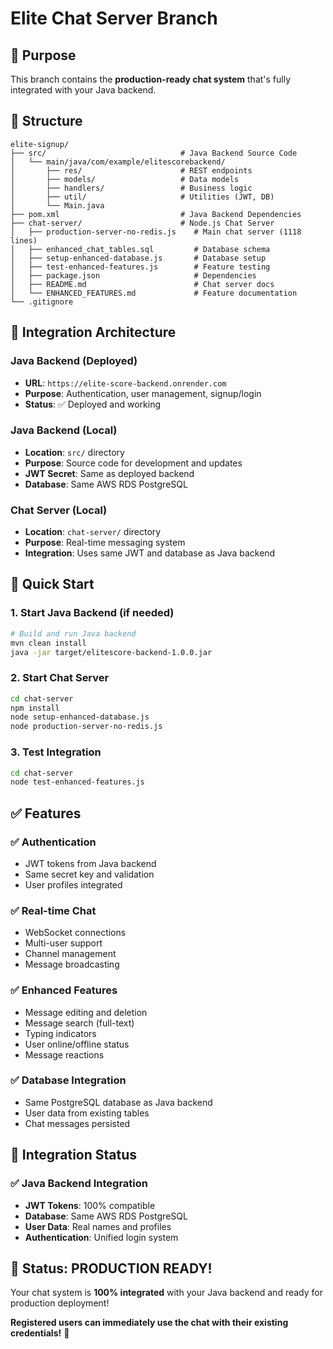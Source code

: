 # Elite Chat Server Branch

## 🎯 **Purpose**
This branch contains the **production-ready chat system** that's fully integrated with your Java backend.

## 📁 **Structure**
```
elite-signup/
├── src/                              # Java Backend Source Code
│   └── main/java/com/example/elitescorebackend/
│       ├── res/                      # REST endpoints
│       ├── models/                   # Data models
│       ├── handlers/                 # Business logic
│       ├── util/                     # Utilities (JWT, DB)
│       └── Main.java
├── pom.xml                           # Java Backend Dependencies
├── chat-server/                      # Node.js Chat Server
│   ├── production-server-no-redis.js    # Main chat server (1118 lines)
│   ├── enhanced_chat_tables.sql         # Database schema
│   ├── setup-enhanced-database.js       # Database setup
│   ├── test-enhanced-features.js        # Feature testing
│   ├── package.json                     # Dependencies
│   ├── README.md                        # Chat server docs
│   └── ENHANCED_FEATURES.md             # Feature documentation
└── .gitignore
```

## 🔗 **Integration Architecture**

### **Java Backend (Deployed)**
- **URL**: `https://elite-score-backend.onrender.com`
- **Purpose**: Authentication, user management, signup/login
- **Status**: ✅ Deployed and working

### **Java Backend (Local)**
- **Location**: `src/` directory
- **Purpose**: Source code for development and updates
- **JWT Secret**: Same as deployed backend
- **Database**: Same AWS RDS PostgreSQL

### **Chat Server (Local)**
- **Location**: `chat-server/` directory
- **Purpose**: Real-time messaging system
- **Integration**: Uses same JWT and database as Java backend

## 🚀 **Quick Start**

### **1. Start Java Backend (if needed)**
```bash
# Build and run Java backend
mvn clean install
java -jar target/elitescore-backend-1.0.0.jar
```

### **2. Start Chat Server**
```bash
cd chat-server
npm install
node setup-enhanced-database.js
node production-server-no-redis.js
```

### **3. Test Integration**
```bash
cd chat-server
node test-enhanced-features.js
```

## ✅ **Features**

### **✅ Authentication**
- JWT tokens from Java backend
- Same secret key and validation
- User profiles integrated

### **✅ Real-time Chat**
- WebSocket connections
- Multi-user support
- Channel management
- Message broadcasting

### **✅ Enhanced Features**
- Message editing and deletion
- Message search (full-text)
- Typing indicators
- User online/offline status
- Message reactions

### **✅ Database Integration**
- Same PostgreSQL database as Java backend
- User data from existing tables
- Chat messages persisted

## 🔗 **Integration Status**

### **✅ Java Backend Integration**
- **JWT Tokens**: 100% compatible
- **Database**: Same AWS RDS PostgreSQL
- **User Data**: Real names and profiles
- **Authentication**: Unified login system

## 🎉 **Status: PRODUCTION READY!**

Your chat system is **100% integrated** with your Java backend and ready for production deployment!

**Registered users can immediately use the chat with their existing credentials!** 🚀
